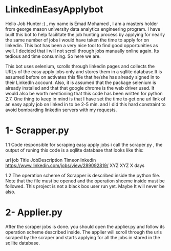 # LinkedinEasyApplybot
Hello Job Hunter :) , my name is Emad Mohamed , I am a masters holder from george mason university data analytics engineering program. I have built this bot to help facilitate the job hunting process by applying for nearly the same number of jobs i would have taken the time to apply for on linkedin. This bot has been a very nice tool to find good opportunities as well. I decided that i will not scroll through jobs manually online again. Its tedious and time consuming. So here we are. 

This bot uses selenium, scrolls through linkedin pages and collects the URLs of the easy apply jobs only and stores them in a sqllite database.It is assumed before on activates this file that he/she has already signed in to their LinkedIn account. Also, it is assumed that the package selenium is already installed and that that google chrome is the web driver used. It would also be worth mentioning that this code has been written for python 2.7. One thing to keep in mind is that I have set the time to get one url link of an easy apply job on linked in to be 2-5 min. and I did this hard constraint to avoid bombarding linkedin servers with my requests. 

1- Scrapper.py
=============
1.1 Code responsible for scraping easy apply jobs i call the scraper.py , the output of runing this code is a sqllite database that looks like this:

url                                             job Title   JobDescription   Timeonlinkedin  
https://www.linkedin.com/jobs/view/289092819/     XYZ          XYZ               X days


1.2 The operation scheme of Scrapper is described inside the python file. Note that the file must be opened and the operation shceme inside must be followed. This project is not a black box user run yet. Maybe It will never be also.


2- Applier.py
=============
After the scraper jobs is done. you should open the applier.py and follow its operation scheme described inside. The applier will scroll through the urls scraped by the scraper and starts applying for all the jobs in stored in the sqllite database.

